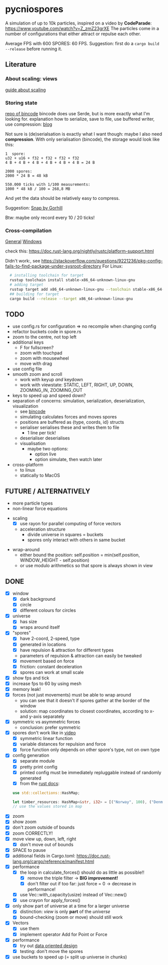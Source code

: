 # pycniospores

A simulation of up to 10k particles, inspired on a video by **CodeParade**: https://www.youtube.com/watch?v=Z_zmZ23grXE 
The particles come in a number of configurations that either attract or repulse each other.

Average FPS with 600 SPORES: 60 FPS.
Suggestion: first do a `cargo build --release` before running it.

## Literature

### About scaling: views
[guide about scaling](https://www.sfml-dev.org/tutorials/2.5/graphics-view.php)

### Storing state
[repo of bincode](https://github.com/servo/bincode)
bincode does use Serde, but is more exactly what I'm looking for.
explanation how to serialize, save to file, use buffered writer, use compression: [blog](https://peteris.rocks/blog/serialize-any-object-to-a-binary-format-in-rust/)

Not sure is (de)serialsation is exactly what I want though: maybe I also need __compression__.
With only serialisation (bincode), the storage would look like this:

```
1  spore: 
u32 + u16 + f32 + f32 + f32 + f32
4 B + 4 B + 4 B + 4 B + 4 B + 4 B = 24 B

2000 spores:
2000 * 24 B = 48 kB

550.000 ticks with 1/100 measurements:
1000 * 48 kB / 100 = 268,8 MB
```

And yet the data should be relatively easy to compress.

Suggestion: [Snap by Gorhill](https://lib.rs/crates/snap)

Btw: maybe only record every 10 / 20 ticks! 

### Cross-compilation
[General](https://rust-lang.github.io/rustup/cross-compilation.html)
[Windows](https://stackoverflow.com/questions/31492799/cross-compile-a-rust-application-from-linux-to-windows)

check this: https://doc.rust-lang.org/nightly/rustc/platform-support.html

Didn't work:, see https://stackoverflow.com/questions/9221236/pkg-config-fails-to-find-package-under-sysroot-directory
For Linux:
```sh
  # installing toolchain for target
  rustup toolchain install stable-x86_64-unknown-linux-gnu
  # adding target
  rustup target add x86_64-unknown-linux-gnu --toolchain stable-x86_64-unknown-linux-gnu 
  ## building for target
  cargo build --release --target x86_64-unknown-linux-gnu  
```

## TODO

* use config.rs for configuration => no recompile when changing config
* refactor buckets code in spore.rs
* zoom to the centre, not top left
* additional keys
  * F for fullscreen?
  * zoom with touchpad 
  * zoom with mousewheel
  * move with drag
* use config file
* smooth zoom and scroll
  * work with keyup _and_ keydown
  * work with viewstate: STATIC, LEFT, RIGHT, UP, DOWN, ZOOMING_IN, ZOOMING_OUT
* keys to speed up and speed down?
* separation of concerns: simulation, serialization, deserialization, visualization
  * see [bincode](https://github.com/servo/bincode)
  * simulating calculates forces and moves spores
  * positions are buffered as {type, coords, id} structs
  * serialiser serialises these and writes them to file
    * 1 line per tick!
  * deserialiser deserialises
  * visualisation
    * maybe two options:
      * option live
      * option simulate, then watch later
* cross-platform
  * to linux
  * statically to MacOS

## FUTURE / ALTERNATIVELY

* more particle types
* non-linear force equations
- scaling
  - [x] use rayon for parallel computing of force vectors
  * acceleration structure
    * divide universe in squares = buckets
    * spores only interact with others in same bucket
* wrap-around
  * either bound the position: self.position = min(self.position, WINDOW_HEIGHT - self.position)
  * or use modulo arithmetics so that spore is always shown in view

## DONE

- [x] window
  - [x] dark background
  - [x] circle
  - [x] different colours for circles
- [x] universe
  - [x] has size
  - [x] wraps around itself
- [x] "spores"
  - [x] have 2-coord, 2-speed, type
  - [x] generated in locations
  - [x] have repulsion & attraction for different types
  * parameters of repulsion & attraction can easily be tweaked
  - [x] movement based on force
  - [x] friction: constant deceleration
  - [x] spores can work at small scale
- [x] show fps and tick
- [x] increase fps to 60 by using mesh
- [x] memory leak!
- [x] forces (not just movements) must be able to wrap around
  * you can see that it doesn't if spores gather at the border of the window
  * solution: map coordinates to closest coordinates, according to x- and y-axis separately
- [x] symmetric vs asymmetric forces
  * conclusion: prefer symmetric
- [x] spores don't work like in [video](https://www.youtube.com/watch?v=Z_zmZ23grXE)
  - [x] symmetric linear function
  - [x] variable distances for repulsion and force
  - [x] force function only depends on other spore's type, not on own type
- [x] config generation
  - [x] separate module
  - [x] pretty print config
  - [x] printed config must be immediately repluggable instead of randomly generated 
  - [x] from the [rust docs](https://doc.rust-lang.org/std/collections/struct.HashMap.html):
  ```rust
  use std::collections::HashMap;

  let timber_resources: HashMap<&str, i32> = [("Norway", 100), ("Denmark", 50), ("Iceland", 10)].iter().cloned().collect();
  // use the values stored in map
  ```
 - [x] zoom
  - [x] show zoom
  - [x] don't zoom outside of bounds
  - [x] zoom CORRECTLY!
- [x] move view up, down, left, right
  - [x] don't move out of bounds
- [x] SPACE to pause
- [x] additional fields in Cargo.toml: https://doc.rust-lang.org/cargo/reference/manifest.html
- [x] performance
  - [x] the loop in calculate_forces() should do as little as possible!!
    - [x] remove the triple filter -> __BIG improvement!__
    - [x] don't filter out if too far: just force = 0 -> decrease in performance!
  - [x] use Vec::with_capacity(usize) instead of Vec::new()
  - [x] use crayon for apply_forces()
- [x] only show part of universe at a time for a larger universe
  - [x] distinction: _view_ is only __part__ of the _universe_
  - [x] bound-checking (zoom or move) should still work
- [x] Vectors
  - [x] use them 
  - [x] implement operator Add for Point or Force
- [x] performance
  - [x] try out [data oriented design](http://jamesmcm.github.io/blog/2020/07/25/intro-dod/#en)
  - [x] testing: don't move the spores
- [x] use buckets to speed up (= split up universe in chunks)
